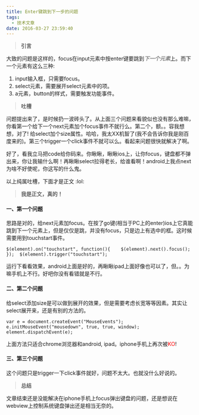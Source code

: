 ```yaml
---
title: Enter键跳到下一步的问题
tags:
  - 技术文章
date: 2016-03-27 23:59:40
---
```


> **引言**

大致的问题是这样的，focus在input元素中按enter键要跳到<span style="color: #808080;">**_下一个元素_**</span>上。而下一个元素有这么三种:<!--more-->

1.  input输入框，只需要focus。
2.  select元素，需要展开select元素中的项。
3.  a元素，button的样式，需要触发功能事件。
> **吐槽**

问题提出来了，是时候扔一波砖头了。从上面三个问题来看貌似也没有那么难嘛，你看第一个给下一个next元素加个focus事件不就行么。第二个，额。。容我想想，对了! 给select加个size属性。哈哈，我太XX机智了(我不会告诉你我是刚百度来的)。第三个trigger一个click事件不就可以么。看起来问题很快就解决了啊。

好了，看我立马把code给你码来。你瞅瞅，瞅瞅ios上，让你focus，键盘都不弹出来，你让我输什么啊！再瞅瞅select拉得老长，给谁看啊！android上我点next为啥不好使呢，你这写的什么鬼。

以上纯属吐槽，下面才是正文 :lol: 

> **我是正文，真的！**

#### 一、第一个问题

思路是对的，给next元素加focus。在按了go键(相当于PC上的enter)ios上它真能跳到下一个元素上，但是仅仅是跳，并没有focus，只是边上有选中的框。这时候需要用到touchstart事件。

`
$(element).on("touchstart", function(){   
  $(element).next().focus(); 
}); 
$(element).trigger("touchstart");
`

运行下看看效果，android上面是好的，再瞅瞅ipad上面好像也可以了，但。。为嘛手机上不行。好吧你没有看错就是不行。

#### 二、第二个问题

给select添加size是可以做到展开的效果，但是需要考虑长宽等等因素。其实让select展开来，还是有别的方法的。

`
var e = document.createEvent("MouseEvents");
e.initMouseEvent("mousedown", true, true, window); 
element.dispatchEvent(e);
`

上面方法只适合chrome浏览器和android, ipad。iphone手机上再次被<span style="color: #ff0000;">KO</span>!

#### 三、第三个问题

这个问题只是trigger一下click事件就好，问题不太大。也就没什么好说的。

> **总结**

文章结束还是没能解决在iphone手机上focus弹出键盘的问题，还是想说在webview上控制系统键盘弹出还是相当无奈的。
